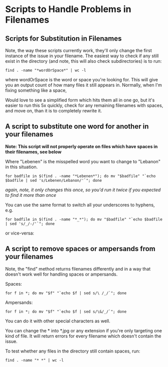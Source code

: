 # Scripts to Handle Problems in Filenames

## Scripts for Substitution in Filenames

Note, the way these scripts currently work, they'll only change the first instance of the issue in your filename. The easiest way to check if any still exist in the directory (and note, this will also check subdirectories) is to run:

```
find . -name "*wordOrSpace*" | wc -l
```

where wordOrSpace is the word or space you're looking for. This will give you an output count of how many files it still appears in. Normally, when I'm fixing something like a space,

Would love to see a simplified form which hits them all in one go, but it's easier to run this 5x quickly, check for any remaining filenames with spaces, and move on, than it is to completely rewrite it.

## A script to substitute one word for another in your filenames

**Note: This script will not properly operate on files which have spaces in their filenames, see below**

Where "Lebenen" is the misspelled word you want to change to "Lebanon" in this situation.

```
for badfile in $(find . -name "*Lebenen*"); do mv "$badfile" "`echo $badfile | sed 's/Lebenen/Lebanon/'`"; done
```

_again, note, it only changes this once, so you'd run it twice if you expected to find it more than once_

You can use the same format to switch all your underscores to hyphens, e.g.

```
for badfile in $(find . -name "*_*"); do mv "$badfile" "`echo $badfile | sed 's/_/-/'`"; done
```

or vice-versa:

## A script to remove spaces or ampersands from your filenames

Note, the "find" method returns filenames differently and in a way that doesn't work well for handling spaces or ampersands.

Spaces:
```
for f in *; do mv "$f" "`echo $f | sed s/\ /_/`"; done
```

Ampersands:

```
for f in *; do mv "$f" "`echo $f | sed s/\&/_/`"; done
```

You can do it with other special characters as well.

You can change the * into *.jpg or any extension if you're only targeting one kind of file. It will return errors for every filename which doesn't contain the issue.

To test whether any files in the directory still contain spaces, run:

```
find . -name "* *" | wc -l
```
